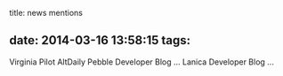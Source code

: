 title: news mentions

date: 2014-03-16 13:58:15
tags:
---

Virginia Pilot
AltDaily
Pebble Developer Blog ... 
Lanica Developer Blog ...
